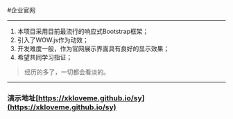 #企业官网
***
1. 本项目采用目前最流行的响应式Bootstrap框架；
2. 引入了WOW.js作为动效；
3. 开发难度一般，作为官网展示界面具有良好的显示效果；
4. 希望共同学习指证；
> 经历的多了，一切都会看淡的。
***
### 演示地址[https://xkloveme.github.io/sy](https://xkloveme.github.io/sy)
